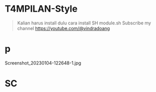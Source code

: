 # T4MPILAN-Style
> Kalian harus install dulu cara install SH module.sh
> Subscribe my channel
> https://youtube.com/@vindradoang

# p
Screenshot_20230104-122648-1.jpg
# SC
